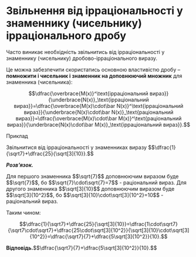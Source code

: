 # Звільнення від ірраціональності у знаменнику (чисельнику) ірраціонального дробу

<p>Часто виникає необхідність звільнитись від ірраціональності у знаменнику (чисельнику) дробово-ірраціонального виразу.</p>

<p>Це можна забезпечити скористатись основною властивістю дробу – <b>помножити і чисельник і знаменник на доповнюючий множник</b> для знаменника (чисельника):</p>

<p align="center">$$\dfrac{\overbrace{M(x)}^\text{ірраціональний вираз}}{\underbrace{N(x)}_\text{ірраціональний вираз}}=\dfrac{\overbrace{M(x)\cdot\bar N(x)}^\text{ірраціональний вираз}}{\underbrace{N(x)\cdot\bar N(x)}_\text{раціональний вираз}}=\dfrac{\overbrace{M(x)\cdot\bar M(x)}^\text{раціональний вираз}}{\underbrace{N(x)\cdot\bar M(x)}_\text{ірраціональний вираз}}.$$</p>

<div class="space">
<div class="task-wrap">
<span class="task">Приклад</span>
<div class="task-text">
<p>Звільнитися від ірраціональності у знаменниках виразу $$\dfrac{1}{\sqrt7}+\dfrac{25}{\sqrt[3]{10}}.$$</p>
<p><b><i>Розв’язок.</i></b></p>
<p>Для першого знаменника $$\sqrt{7}$$ доповнюючим виразом буде $$\sqrt{7}$$, бо $$\sqrt{7}\cdot\sqrt{7}=7$$ - раціональний вираз. Для другого знаменника $$\sqrt[3]{10}$$ доповнюючим виразом буде $$\sqrt[3]{10^2}$$, бо  $$\sqrt[3]{10}\cdot\sqrt[3]{10^2}=10$$ - раціональний вираз.</p>
<p>Таким чином:</p>
<p align="center">$$\dfrac{1}{\sqrt7}+\dfrac{25}{\sqrt[3]{10}}=\dfrac{1\cdot\sqrt7}{\sqrt7\cdot\sqrt7}+\dfrac{25\cdot\sqrt[3]{10^2}}{\sqrt[3]{10}\cdot\sqrt[3]{10^2}}=\dfrac{\sqrt7}{7}+\dfrac{5\sqrt[3]{10^2}}{10}.$$</p>
<p><b>Вiдповiдь.</b>$$\dfrac{\sqrt7}{7}+\dfrac{5\sqrt[3]{10^2}}{10}.$$</p>
</div>
</div>
</div>